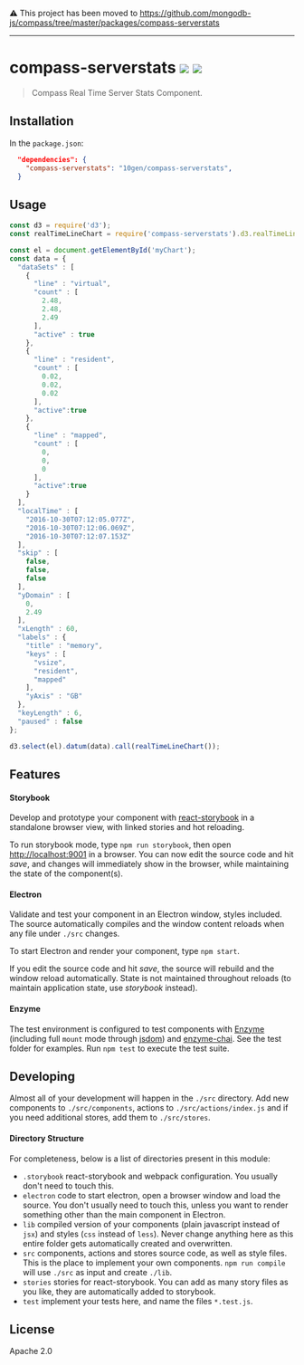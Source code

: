 :warning: This project has been moved to https://github.com/mongodb-js/compass/tree/master/packages/compass-serverstats

---

# compass-serverstats [![][travis_img]][travis_url] [![][npm_img]][npm_url]

> Compass Real Time Server Stats Component.

## Installation

In the `package.json`:

```json
  "dependencies": {
    "compass-serverstats": "10gen/compass-serverstats",
  }
```

## Usage

```js
const d3 = require('d3');
const realTimeLineChart = require('compass-serverstats').d3.realTimeLineChart;

const el = document.getElementById('myChart');
const data = {
  "dataSets" : [
    {
      "line" : "virtual",
      "count" : [
        2.48,
        2.48,
        2.49
      ],
      "active" : true
    },
    {
      "line" : "resident",
      "count" : [
        0.02,
        0.02,
        0.02
      ],
      "active":true
    },
    {
      "line" : "mapped",
      "count" : [
        0,
        0,
        0
      ],
      "active":true
    }
  ],
  "localTime" : [
    "2016-10-30T07:12:05.077Z",
    "2016-10-30T07:12:06.069Z",
    "2016-10-30T07:12:07.153Z"
  ],
  "skip" : [
    false,
    false,
    false
  ],
  "yDomain" : [
    0,
    2.49
  ],
  "xLength" : 60,
  "labels" : {
    "title" : "memory",
    "keys" : [
      "vsize",
      "resident",
      "mapped"
    ],
    "yAxis" : "GB"
  },
  "keyLength" : 6,
  "paused" : false
};

d3.select(el).datum(data).call(realTimeLineChart());
```

## Features

#### Storybook

Develop and prototype your component with [react-storybook][react-storybook] in a standalone browser view, with linked stories and hot reloading.

To run storybook mode, type `npm run storybook`, then open
[http://localhost:9001](http://localhost:9001) in a browser. You can now edit the source code and hit _save_, and changes will immediately show in the browser, while maintaining the state of the component(s).

#### Electron

Validate and test your component in an Electron window, styles included. The source automatically compiles and the window content reloads when any file under `./src` changes.

To start Electron and render your component, type `npm start`.

If you edit the source code and hit _save_, the source will rebuild and the window reload automatically. State is not maintained throughout reloads (to maintain application state, use _storybook_ instead).

#### Enzyme

The test environment is configured to test components with [Enzyme][enzyme] (including full `mount` mode through [jsdom][jsdom]) and [enzyme-chai][enzyme-chai]. See the test folder for examples. Run `npm test` to execute the test suite.

## Developing

Almost all of your development will happen in the `./src` directory. Add new components
to `./src/components`, actions to `./src/actions/index.js` and if you need additional stores, add them to `./src/stores`.

#### Directory Structure

For completeness, below is a list of directories present in this module:

- `.storybook` react-storybook and webpack configuration. You usually don't need to touch this.
- `electron` code to start electron, open a browser window and load the source. You don't usually need to touch this, unless you want to render something other than the main component in Electron.
- `lib` compiled version of your components (plain javascript instead of `jsx`) and styles (`css` instead of `less`). Never change anything here as this entire folder gets automatically created and overwritten.
- `src` components, actions and stores source code, as well as style files. This is the place to implement your own components. `npm run compile` will use `./src` as input and create `./lib`.
- `stories` stories for react-storybook. You can add as many story files as you like, they are automatically added to storybook.
- `test` implement your tests here, and name the files `*.test.js`.


## License

Apache 2.0

[travis_img]: https://api.travis-ci.com/10gen/compass-serverstats.svg?token=q2zsnxCbboarF6KYRYxM&branch=master
[travis_url]: https://travis-ci.com/10gen/compass-serverstats
[npm_img]: https://img.shields.io/npm/v/mongodb-component-template.svg?style=flat-square
[npm_url]: https://www.npmjs.org/package/mongodb-component-template
[react-storybook]: https://github.com/kadirahq/react-storybook
[enzyme]: http://airbnb.io/enzyme/
[enzyme-chai]: https://github.com/producthunt/chai-enzyme
[jsdom]: https://github.com/tmpvar/jsdom
